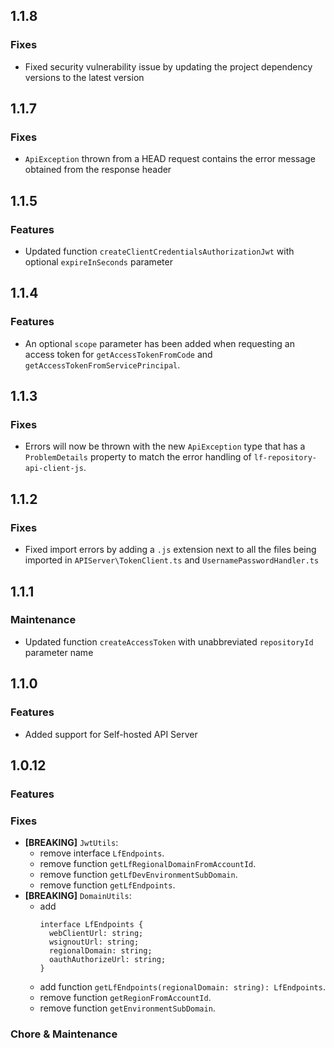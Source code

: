 ## 1.1.8

### Fixes
- Fixed security vulnerability issue by updating the project dependency versions to the latest version

## 1.1.7

### Fixes
- `ApiException` thrown from a HEAD request contains the error message obtained from the response header

## 1.1.5

### Features
- Updated function `createClientCredentialsAuthorizationJwt` with optional `expireInSeconds` parameter

## 1.1.4
### Features
- An optional `scope` parameter has been added when requesting an access token for `getAccessTokenFromCode` and `getAccessTokenFromServicePrincipal`.

## 1.1.3

### Fixes
- Errors will now be thrown with the new `ApiException` type that has a `ProblemDetails` property to match the error handling of `lf-repository-api-client-js`.

## 1.1.2

### Fixes
- Fixed import errors by adding a `.js` extension next to all the files being imported in `APIServer\TokenClient.ts` and `UsernamePasswordHandler.ts`

## 1.1.1

### Maintenance
- Updated function `createAccessToken` with unabbreviated `repositoryId` parameter name

## 1.1.0

### Features
- Added support for Self-hosted API Server

## 1.0.12

### Features

### Fixes
- **[BREAKING]** `JwtUtils`:
  - remove interface `LfEndpoints`.
  - remove function `getLfRegionalDomainFromAccountId`.
  - remove function `getLfDevEnvironmentSubDomain`.
  - remove function `getLfEndpoints`.
- **[BREAKING]** `DomainUtils`:
  - add 
    ```
    interface LfEndpoints {
      webClientUrl: string;
      wsignoutUrl: string;
      regionalDomain: string;
      oauthAuthorizeUrl: string;
    }
    ```
  - add function `getLfEndpoints(regionalDomain: string): LfEndpoints`.
  - remove function `getRegionFromAccountId`.
  - remove function `getEnvironmentSubDomain`.


### Chore & Maintenance
